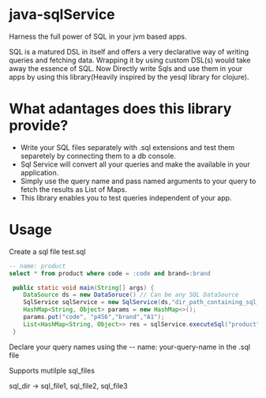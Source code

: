 # java-sqlService
Harness the full power of SQL in your jvm based apps.

SQL is a matured DSL in itself and offers a very declarative way of writing queries and fetching data. Wrapping it by using custom DSL(s) would take away the essence of SQL. Now Directly write Sqls and use them in your apps by using this library(Heavily inspired by the yesql library for clojure).

# What adantages does this library provide?
* Write your SQL files separately with .sql extensions and test them separetely by connecting them to a db console.
* Sql Service will convert all your queries and make the available in your application.
* Simply use the query name and pass named arguments to your query to fetch the results as List of Maps.
* This library enables you to test queries independent of your app.

# Usage
Create a sql file test.sql
``` sql
-- name: product
select * from product where code = :code and brand=:brand
```
```java
 public static void main(String[] args) {
    DataSource ds = new DataSoruce() // Can be any SQL DataSource
    SqlService sqlService = new SqlService(ds,"dir_path_containing_sql_files") 
    HashMap<String, Object> params = new HashMap<>();
    params.put("code", "p456","brand","A1");
    List<HashMap<String, Object>> res = sqlService.executeSql("product",params);
 }
```
Declare your query names using the -- name: your-query-name in the .sql file

Supports mutilple sql_files

sql_dir -> sql_file1,
           sql_file2,
           sql_file3



